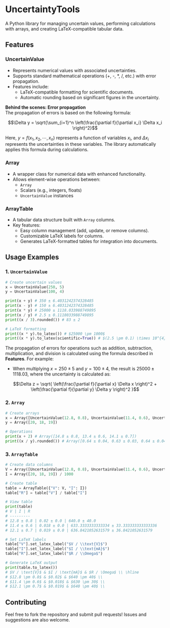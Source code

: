 # UncertaintyTools

A Python library for managing uncertain values, performing calculations with arrays, and creating LaTeX-compatible tabular data.


## Features
### UncertainValue
- Represents numerical values with associated uncertainties.
- Supports standard mathematical operations (+, -, *, /, etc.) with error propagation.
- Features include:
  - LaTeX-compatible formatting for scientific documents.
  - Automatic rounding based on significant figures in the uncertainty.

**Behind the scenes: Error propagation** \
The propagation of errors is based on the following formula:

$$\Delta y = \sqrt{\sum_{i=1}^n \left(\frac{\partial f}{\partial x_i} \Delta x_i \right)^2}$$

Here, $y = f(x_1, x_2, \cdots , x_n)$ represents a function of variables $x_i$, and $\Delta x_i$ represents the uncertainties in these variables. The library automatically applies this formula during calculations.

### Array
- A wrapper class for numerical data with enhanced functionality.
- Allows element-wise operations between:
  - `Array`
  - Scalars (e.g., integers, floats)
  - `UncertainValue` instances

### ArrayTable
- A tabular data structure built with `Array` columns.
- Key features:
  - Easy column management (add, update, or remove columns).
  - Customizable LaTeX labels for columns.
  - Generates LaTeX-formatted tables for integration into documents.


## Usage Examples
### 1. `UncertainValue`
```python
# Create uncertain values
x = UncertainValue(250, 5)
y = UncertainValue(100, 4)

print(x + y) # 350 ± 6.4031242374328485
print(x - y) # 150 ± 6.4031242374328485
print(x * y) # 25000 ± 1118.033988749895
print(x / y) # 2.5 ± 0.1118033988749895
print((x / 3).rounded()) # 83 ± 2

# LaTeX formatting
print((x * y).to_latex()) # $25000 \pm 1000$
print((x * y).to_latex(scientific=True)) # $(2.5 \pm 0.1) \times 10^{4}$
```
The propagation of errors for operations such as addition, subtraction, multiplication, and division is calculated using the formula described in **Features**. For example:
- When multiplying $x = 250 \pm 5$ and $y = 100 \pm 4$, the result is $25000 \pm 1118.03$, where the uncertainty is calculated as:

$$\Delta z = \sqrt{
  \left(\frac{\partial f}{\partial x} \Delta x \right)^2 +
  \left(\frac{\partial f}{\partial y} \Delta y \right)^2
}$$

### 2. `Array`
```python
# Create arrays
x = Array([UncertainValue(12.8, 0.8), UncertainValue(11.4, 0.6), UncertainValue(12.1, 0.7)])
y = Array([20, 18, 19])

# Operations
print(x + 2) # Array([14.8 ± 0.8, 13.4 ± 0.6, 14.1 ± 0.7])
print((x / y).rounded()) # Array([0.64 ± 0.04, 0.63 ± 0.03, 0.64 ± 0.04])
```

### 3. `ArrayTable`
```python
# Create data columns
V = Array([UncertainValue(12.8, 0.8), UncertainValue(11.4, 0.6), UncertainValue(12.1, 0.7)])
I = Array([20, 18, 19]) / 1000

# Create table
table = ArrayTable({"V": V, "I": I})
table["R"] = table["V"] / table["I"]

# View table
print(table)
# V | I | R
# ---------
# 12.8 ± 0.8 | 0.02 ± 0.0 | 640.0 ± 40.0
# 11.4 ± 0.6 | 0.018 ± 0.0 | 633.3333333333334 ± 33.333333333333336
# 12.1 ± 0.7 | 0.019 ± 0.0 | 636.8421052631579 ± 36.8421052631579

# Set LaTeX labels
table["V"].set_latex_label("$V / \\text{V}$")
table["I"].set_latex_label("$I / \\text{mA}$")
table["R"].set_latex_label("$R / \\Omega$")

# Generate LaTeX output
print(table.to_latex())
# $V / \text{V}$ & $I / \text{mA}$ & $R / \Omega$ \\ \hline
# $12.8 \pm 0.8$ & $0.02$ & $640 \pm 40$ \\
# $11.4 \pm 0.6$ & $0.018$ & $630 \pm 30$ \\
# $12.1 \pm 0.7$ & $0.019$ & $640 \pm 40$ \\
```

## Contributing
Feel free to fork the repository and submit pull requests! Issues and suggestions are also welcome.
